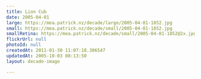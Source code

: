 ```yaml
---
title: Lion Cub
date: 2005-04-01
large: https://mea.patrick.nz/decade/large/2005-04-01-1852.jpg
small: https://mea.patrick.nz/decade/small/2005-04-01-1852.jpg
smallRetina: https://mea.patrick.nz/decade/small/2005-04-01-1852@2x.jpg
flickrUrl: null
photoId: null
createdAt: 2011-01-30 11:07:18.306547
updatedAt: 2005-10-03 08:13:50
layout: decade-image

---
```


